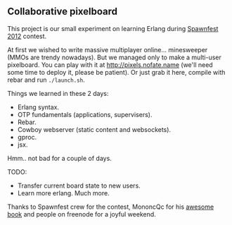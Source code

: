 Collaborative pixelboard 
-----


This project is our small experiment on learning Erlang during [Spawnfest 2012](http://spawnfest.com) contest.

At first we wished to write massive multiplayer online... minesweeper (MMOs are trendy nowadays). But we managed only to make a multi-user pixelboard. 
You can play with it at http://pixels.nofate.name (we'll need some time to deploy it, please be patient). Or just grab it here, compile with rebar and run `./launch.sh`.

Things we learned in these 2 days:

* Erlang syntax.
* OTP fundamentals (applications, supervisers).
* Rebar.
* Cowboy webserver (static content and websockets).
* gproc.
* jsx.

Hmm.. not bad for a couple of days.

TODO:

* Transfer current board state to new users.
* Learn more erlang. Much more.

Thanks to Spawnfest crew for the contest, MononcQc for his [awesome book](http://learnyousomeerlang.com/) and people on freenode for a joyful weekend.   
